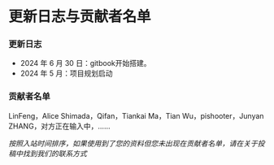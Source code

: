 # 更新日志与贡献者名单

### 更新日志 <a href="#geng-xin-ri-zhi" id="geng-xin-ri-zhi"></a>

* 2024 年 6 月 30 日：gitbook开始搭建。
* 2024 年 5 月：项目规划启动

### 贡献者名单 <a href="#bian-zhe-ming-dan" id="bian-zhe-ming-dan"></a>

LinFeng，Alice Shimada，Qifan，Tiankai Ma，Tian Wu，pishooter，Junyan ZHANG，对方正在输入中，……

_按照入站时间排序，如果使用到了您的资料但您未出现在贡献者名单，请在关于投稿中找到我们的联系方式_
